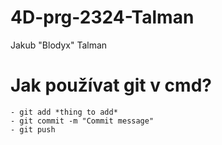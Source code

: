 # 4D-prg-2324-Talman

Jakub "Blodyx" Talman

# Jak používat git v cmd?
    - git add *thing to add*
    - git commit -m "Commit message"
    - git push
    